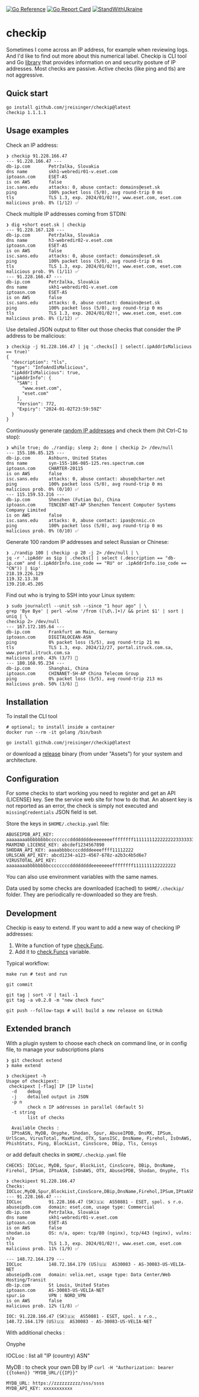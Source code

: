 [![Go Reference](https://pkg.go.dev/badge/github.com/jreisinger/checkip.svg)](https://pkg.go.dev/github.com/jreisinger/checkip)
[![Go Report Card](https://goreportcard.com/badge/github.com/jreisinger/checkip)](https://goreportcard.com/report/github.com/jreisinger/checkip)
[![StandWithUkraine](https://raw.githubusercontent.com/vshymanskyy/StandWithUkraine/main/badges/StandWithUkraine.svg)](https://github.com/vshymanskyy/StandWithUkraine/blob/main/docs/README.md)

# checkip

Sometimes I come across an IP address, for example when reviewing logs. And I'd like to find out more about this numerical label. Checkip is CLI tool and Go [library](https://pkg.go.dev/github.com/jreisinger/checkip/check) that provides information on and security posture of IP addresses. Most checks are passive. Active checks (like ping and tls) are not aggressive.

## Quick start

```
go install github.com/jreisinger/checkip@latest
checkip 1.1.1.1
```

## Usage examples

Check an IP address:

```
❯ checkip 91.228.166.47
--- 91.228.166.47 ---
db-ip.com       Petržalka, Slovakia
dns name        skh1-webredir01-v.eset.com
iptoasn.com     ESET-AS
is on AWS       false
isc.sans.edu    attacks: 0, abuse contact: domains@eset.sk
ping            100% packet loss (5/0), avg round-trip 0 ms
tls             TLS 1.3, exp. 2024/01/02!!, www.eset.com, eset.com
malicious prob. 8% (1/12) ✅
```

Check multiple IP addresses coming from STDIN:

```
❯ dig +short eset.sk | checkip
--- 91.228.167.128 ---
db-ip.com       Petržalka, Slovakia
dns name        h3-webredir02-v.eset.com
iptoasn.com     ESET-AS
is on AWS       false
isc.sans.edu    attacks: 0, abuse contact: domains@eset.sk
ping            100% packet loss (5/0), avg round-trip 0 ms
tls             TLS 1.3, exp. 2024/01/02!!, www.eset.com, eset.com
malicious prob. 9% (1/11) ✅
--- 91.228.166.47 ---
db-ip.com       Petržalka, Slovakia
dns name        skh1-webredir01-v.eset.com
iptoasn.com     ESET-AS
is on AWS       false
isc.sans.edu    attacks: 0, abuse contact: domains@eset.sk
ping            100% packet loss (5/0), avg round-trip 0 ms
tls             TLS 1.3, exp. 2024/01/02!!, www.eset.com, eset.com
malicious prob. 8% (1/12) ✅
```

Use detailed JSON output to filter out those checks that consider the IP address to be malicious:

```
❯ checkip -j 91.228.166.47 | jq '.checks[] | select(.ipAddrIsMalicious == true)'
{
  "description": "tls",
  "type": "InfoAndIsMalicious",
  "ipAddrIsMalicious": true,
  "ipAddrInfo": {
    "SAN": [
      "www.eset.com",
      "eset.com"
    ],
    "Version": 772,
    "Expiry": "2024-01-02T23:59:59Z"
  }
}
```

Continuously generate [random IP addresses](https://github.com/jreisinger/checkip/blob/master/randip) and check them (hit Ctrl-C to stop):

```
❯ while true; do ./randip; sleep 2; done | checkip 2> /dev/null
--- 155.186.85.125 ---
db-ip.com       Ashburn, United States
dns name        syn-155-186-085-125.res.spectrum.com
iptoasn.com     CHARTER-20115
is on AWS       false
isc.sans.edu    attacks: 0, abuse contact: abuse@charter.net
ping            100% packet loss (5/0), avg round-trip 0 ms
malicious prob. 0% (0/10) ✅
--- 115.159.53.216 ---
db-ip.com       Shenzhen (Futian Qu), China
iptoasn.com     TENCENT-NET-AP Shenzhen Tencent Computer Systems Company Limited
is on AWS       false
isc.sans.edu    attacks: 0, abuse contact: ipas@cnnic.cn
ping            100% packet loss (5/0), avg round-trip 0 ms
malicious prob. 0% (0/10) ✅
```

Generate 100 random IP addresses and select Russian or Chinese:

```
❯ ./randip 100 | checkip -p 20 -j 2> /dev/null | \
jq -r '.ipAddr as $ip | .checks[] | select (.description == "db-ip.com" and (.ipAddrInfo.iso_code == "RU" or .ipAddrInfo.iso_code == "CN")) | $ip'
218.19.226.129
119.32.13.38
139.210.45.205
```

Find out who is trying to SSH into your Linux system:

```
❯ sudo journalctl --unit ssh --since "1 hour ago" | \
grep 'Bye Bye' | perl -wlne '/from ([\d\.]+)/ && print $1' | sort | uniq | \
checkip 2> /dev/null
--- 167.172.105.64 ---
db-ip.com       Frankfurt am Main, Germany
iptoasn.com     DIGITALOCEAN-ASN
ping            0% packet loss (5/5), avg round-trip 21 ms
tls             TLS 1.3, exp. 2024/12/27, portal.itruck.com.sa, www.portal.itruck.com.sa
malicious prob. 43% (3/7) 🤏
--- 180.168.95.234 ---
db-ip.com       Shanghai, China
iptoasn.com     CHINANET-SH-AP China Telecom Group
ping            0% packet loss (5/5), avg round-trip 213 ms
malicious prob. 50% (3/6) 🚫
```

## Installation

To install the CLI tool

```
# optional; to install inside a container
docker run --rm -it golang /bin/bash

go install github.com/jreisinger/checkip@latest
```

or download a [release](https://github.com/jreisinger/checkip/releases) binary (from under "Assets") for your system and architecture.

## Configuration

For some checks to start working you need to register and get an API (LICENSE) key. See the service web site for how to do that. An absent key is not reported as an error, the check is simply not executed and `missingCredentials` JSON field is set.

Store the keys in `$HOME/.checkip.yaml` file:

```
ABUSEIPDB_API_KEY: aaaaaaaabbbbbbbbccccccccddddddddeeeeeeeeffffffff11111111222222223333333344444444
MAXMIND_LICENSE_KEY: abcdef1234567890
SHODAN_API_KEY: aaaabbbbccccddddeeeeffff11112222
URLSCAN_API_KEY: abcd1234-a123-4567-678z-a2b3c4b5d6e7
VIRUSTOTAL_API_KEY: aaaaaaaabbbbbbbbccccccccddddddddeeeeeeeeffffffff1111111122222222
```

You can also use environment variables with the same names.

Data used by some checks are downloaded (cached) to `$HOME/.checkip/` folder. They are periodically re-downloaded so they are fresh.

## Development

Checkip is easy to extend. If you want to add a new way of checking IP addresses:

1. Write a function of type [check.Func](https://pkg.go.dev/github.com/jreisinger/checkip/check#Func).
2. Add it to [check.Funcs](https://pkg.go.dev/github.com/jreisinger/checkip/check#Funcs) variable.

Typical workflow:

```
make run # test and run

git commit

git tag | sort -V | tail -1
git tag -a v0.2.0 -m "new check func"

git push --follow-tags # will build a new release on GitHub
```


## Extended branch

With a plugin system to choose each check on command line, or in config file, to manage your subscriptions plans

```
❯ git checkout extend
❯ make extend

❯ checkipext -h
Usage of checkipext:
 checkipext [-flag] IP [IP liste]
  -d	debug
  -j	detailed output in JSON
  -p n
        check n IP addresses in parallel (default 5)
  -t string
        list of checks

  Available Checks :
  IPtoASN, MyDB, Onyphe, Shodan, Spur, AbuseIPDB, DnsMX, IPSum, UrlScan, VirusTotal, MaxMind, OTX, SansISC, DnsName, Firehol, IsOnAWS, PhishStats, Ping, BlockList, CinsScore, DBip, Tls, Censys
```

or add default checks in  ``$HOME/.checkip.yaml`` file
```
CHECKS: IOCLoc, MyDB, Spur, BlockList, CinsScore, DBip, DnsName, Firehol, IPSum, IPtoASN, IsOnAWS, OTX, AbuseIPDB, Shodan, Onyphe, Tls
```

```
❯ checkipext 91.228.166.47
Checks: IOCLoc,MyDB,Spur,BlockList,CinsScore,DBip,DnsName,Firehol,IPSum,IPtoASN,IsOnAWS,OTX,AbuseIPDB,Shodan,Onyphe,Tls
--- 91.228.166.47 ---
IOCLoc          91.228.166.47 (SK)🇸🇰  AS50881 - ESET, spol. s r.o.
abuseipdb.com   domain: eset.com, usage type: Commercial
db-ip.com       Petržalka, Slovakia
dns name        skh1-webredir01-v.eset.com
iptoasn.com     ESET-AS
is on AWS       false
shodan.io       OS: n/a, open: tcp/80 (nginx), tcp/443 (nginx), vulns: n/a
tls             TLS 1.3, exp. 2024/01/02!!, www.eset.com, eset.com
malicious prob. 11% (1/9) ✅

--- 148.72.164.179 ---
IOCLoc          148.72.164.179 (US)🇺🇸  AS30083 - AS-30083-US-VELIA-NET
abuseipdb.com   domain: velia.net, usage type: Data Center/Web Hosting/Transit
db-ip.com       St Louis, United States
iptoasn.com     AS-30083-US-VELIA-NET
spur.io         VPN : NORD_VPN
is on AWS       false
malicious prob. 12% (1/8) ✅

IOC: 91.228.166.47 (SK)🇸🇰  AS50881 - ESET, spol. s r.o., 148.72.164.179 (US)🇺🇸  AS30083 - AS-30083-US-VELIA-NET
```

With additional checks :

Onyphe

IOCLoc : list all "IP (country) ASN"

MyDB : to check your own DB by IP ``curl -H "Authorization: bearer {{token}} "MYDB_URL/{{IP}}"``

```
MYDB_URL: https://zzzzzzzzzz/sss/ssss
MYDB_API_KEY: xxxxxxxxxxx
```
